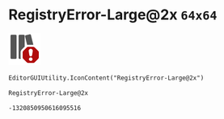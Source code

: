 # RegistryError-Large@2x `64x64`
<img src="/img/RegistryError-Large@2x.png" width=64 height=64>

``` CSharp
EditorGUIUtility.IconContent("RegistryError-Large@2x")
```
```
RegistryError-Large@2x
```
```
-1320850950616095516
```
